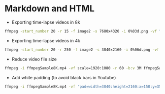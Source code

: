 # Markdown and HTML

* Exporting time-lapse videos in 8k

```bash
ffmpeg -start_number 20 -r 15 -f image2 -s 7680x4320 -i 0%03d.png -vf "scale=trunc(iw/2)*2:trunc(ih/2)*2" -vcodec libx264 -preset veryslow -crf 15 -pix_fmt yuv420p ffmpegSample8K.mp4
```

* Exporting time-lapse videos in 4k

```bash
ffmpeg -start_number 20 -r 250 -f image2 -s 3840x2160 -i 0%06d.png -vf "scale=trunc(iw/2)*2:trunc(ih/2)*2" -vcodec libx264 -preset veryslow -crf 15 -pix_fmt yuv420p ffmpegSample4K.mp4
```

* Reduce video file size

```bash
ffmpeg -i ffmpegSample8K.mp4 -vf scale=1920:1080 -r 60 -b:v 3M ffmpegSampleReduced.mp4
```

* Add white padding (to avoid black bars in Youtube)

```bash
ffmpeg -i ffmpegSample8K.mp4 -vf "pad=width=3840:height=2160:x=150:y=350:color=white"  ffmpegSample8K_Padded.mp4
```
